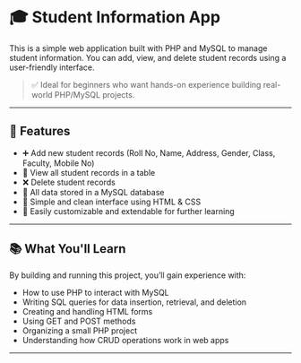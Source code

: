 # 🎓 Student Information App

This is a simple web application built with PHP and MySQL to manage student information. You can add, view, and delete student records using a user-friendly interface.
> ✅ Ideal for beginners who want hands-on experience building real-world PHP/MySQL projects.

---

## 🚀 Features

- ➕ Add new student records (Roll No, Name, Address, Gender, Class, Faculty, Mobile No)
- 📄 View all student records in a table
- ❌ Delete student records
- 💾 All data stored in a MySQL database
- 🎨 Simple and clean interface using HTML & CSS
- 🔗 Easily customizable and extendable for further learning

---

## 📚 What You'll Learn
By building and running this project, you’ll gain experience with:
- How to use PHP to interact with MySQL
- Writing SQL queries for data insertion, retrieval, and deletion
- Creating and handling HTML forms
- Using GET and POST methods
- Organizing a small PHP project
- Understanding how CRUD operations work in web apps

---
